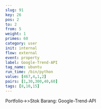 ```yaml
---
slug: 91
key: 26
pos: 2
to: 2
from: 5
weight: 1
primes: 60
category: user
init: internal
flow: external
event: property
label: Google-Trend-API
tag_name: ubuntu
run_time: /bin/python
value: [467,4,1,2]
pairs: [1,30,300,40,60]
tags: [8,10,15]
---
```

Portfolio->>Stok Barang: Google-Trend-API
